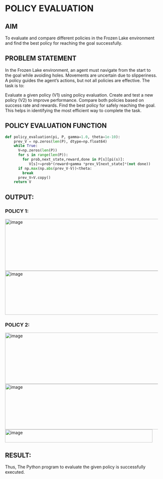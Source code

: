 # POLICY EVALUATION

## AIM
To evaluate and compare different policies in the Frozen Lake environment and find the best policy for reaching the goal successfully.

## PROBLEM STATEMENT
In the Frozen Lake environment, an agent must navigate from the start to the goal while avoiding holes. Movements are uncertain due to slipperiness. A policy guides the agent’s actions, but not all policies are effective. The task is to:

Evaluate a given policy (V1) using policy evaluation. Create and test a new policy (V2) to improve performance. Compare both policies based on success rate and rewards. Find the best policy for safely reaching the goal. This helps in identifying the most efficient way to complete the task.

## POLICY EVALUATION FUNCTION
```python
def policy_evaluation(pi, P, gamma=1.0, theta=1e-10):
    prev_V = np.zeros(len(P), dtype=np.float64)
    while True:
      V=np.zeros(len(P))
      for s in range(len(P)):
        for prob,next_state,reward,done in P[s][pi(s)]:
           V[s]+=prob*(reward+gamma *prev_V[next_state]*(not done))
      if np.max(np.abs(prev_V-V))<theta:
        break
      prev_V=V.copy()
    return V
```

## OUTPUT:

### POLICY 1:

<img width="572" height="171" alt="image" src="https://github.com/user-attachments/assets/07aef7cf-cdd1-45a4-8e49-f02abe56b592" />

<img width="572" height="145" alt="image" src="https://github.com/user-attachments/assets/0cdbaa73-5836-4059-82b4-fcff846c5f13" />

### POLICY 2:

<img width="564" height="169" alt="image" src="https://github.com/user-attachments/assets/0df4fec9-3600-498b-871d-eff5e398f695" />

<img width="595" height="150" alt="image" src="https://github.com/user-attachments/assets/8bda730b-1782-4260-ae38-6324df108c1e" />

<img width="486" height="43" alt="image" src="https://github.com/user-attachments/assets/600b8552-9c10-4924-ad4c-8a1f12f21ed4" />

## RESULT:
Thus, The Python program to evaluate the given policy is successfully executed.

